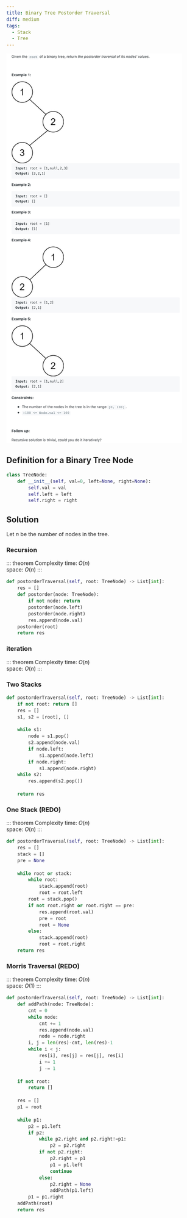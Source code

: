 ```yaml
---
title: Binary Tree Postorder Traversal
diff: medium
tags:
  - Stack
  - Tree
---
```


<img class="medium-zoom" src="/algo/binary-tree-postorder-traversal.png" alt="https://leetcode.com/problems/binary-tree-postorder-traversal">

## Definition for a Binary Tree Node

```py
class TreeNode:
    def __init__(self, val=0, left=None, right=None):
        self.val = val
        self.left = left
        self.right = right
```

## Solution

Let $n$ be the number of nodes in the tree.

### Recursion

::: theorem Complexity
time: $O(n)$  
space: $O(n)$
:::

```py
def postorderTraversal(self, root: TreeNode) -> List[int]:
    res = []
    def postorder(node: TreeNode):
        if not node: return
        postorder(node.left)
        postorder(node.right)
        res.append(node.val)
    postorder(root)
    return res
```

### iteration

::: theorem Complexity
time: $O(n)$  
space: $O(n)$
:::

### Two Stacks

```py
def postorderTraversal(self, root: TreeNode) -> List[int]:
    if not root: return []
    res = []
    s1, s2 = [root], []

    while s1:
        node = s1.pop()
        s2.append(node.val)
        if node.left:
            s1.append(node.left)
        if node.right:
            s1.append(node.right)
    while s2:
        res.append(s2.pop())

    return res
```

### One Stack (REDO)

::: theorem Complexity
time: $O(n)$  
space: $O(n)$
:::

```py
def postorderTraversal(self, root: TreeNode) -> List[int]:
    res = []
    stack = []
    pre = None

    while root or stack:
        while root:
            stack.append(root)
            root = root.left
        root = stack.pop()
        if not root.right or root.right == pre:
            res.append(root.val)
            pre = root
            root = None
        else:
            stack.append(root)
            root = root.right
    return res
```

### Morris Traversal (REDO)

::: theorem Complexity
time: $O(n)$  
space: $O(1)$
:::

```py
def postorderTraversal(self, root: TreeNode) -> List[int]:
    def addPath(node: TreeNode):
        cnt = 0
        while node:
            cnt += 1
            res.append(node.val)
            node = node.right
        i, j = len(res)-cnt, len(res)-1
        while i < j:
            res[i], res[j] = res[j], res[i]
            i += 1
            j -= 1

    if not root:
        return []

    res = []
    p1 = root

    while p1:
        p2 = p1.left
        if p2:
            while p2.right and p2.right!=p1:
                p2 = p2.right
            if not p2.right:
                p2.right = p1
                p1 = p1.left
                continue
            else:
                p2.right = None
                addPath(p1.left)
        p1 = p1.right
    addPath(root)
    return res
```
